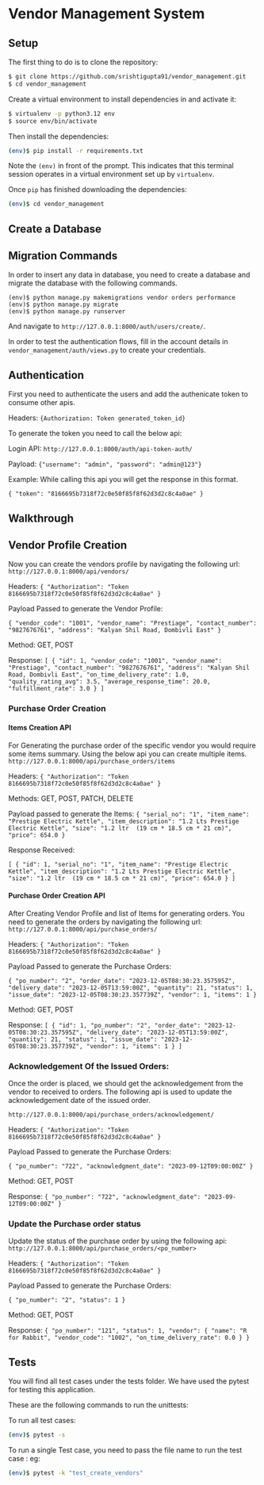# Vendor Management System

## Setup

The first thing to do is to clone the repository:

```sh
$ git clone https://github.com/srishtigupta91/vendor_management.git
$ cd vendor_management
```

Create a virtual environment to install dependencies in and activate it:

```sh
$ virtualenv -p python3.12 env
$ source env/bin/activate
```

Then install the dependencies:

```sh
(env)$ pip install -r requirements.txt
```
Note the `(env)` in front of the prompt. This indicates that this terminal
session operates in a virtual environment set up by `virtualenv`.

Once `pip` has finished downloading the dependencies:
```sh
(env)$ cd vendor_management
```

## Create a Database

## Migration Commands
In order to insert any data in database, you need to create a database 
and migrate the database with the following commands.

```
(env)$ python manage.py makemigrations vendor orders performance
(env)$ python manage.py migrate
(env)$ python manage.py runserver
```

And navigate to `http://127.0.0.1:8000/auth/users/create/`.

In order to test the authentication flows, fill in the account details in
`vendor_management/auth/views.py` to create your credentials.

## Authentication

First you need to authenticate the users and add the authenicate token to
consume other apis.

Headers: `{Authorization: Token generated_token_id}`

To generate the token you need to call the below api:

Login API: `http://127.0.0.1:8000/auth/api-token-auth/`

Payload: `{"username": "admin", "password": "admin@123"}`

Example:
 While calling this api you will get the response in this format.

`{
    "token": "8166695b7318f72c0e50f85f8f62d3d2c8c4a0ae"
}`


## Walkthrough

## Vendor Profile Creation
 
Now you can create the vendors profile by navigating the following url:
`http://127.0.0.1:8000/api/vendors/`

Headers: `{
    "Authorization": "Token 8166695b7318f72c0e50f85f8f62d3d2c8c4a0ae"
}`

Payload Passed to generate the Vendor Profile:

`{
    "vendor_code": "1001",
    "vendor_name": "Prestiage",
    "contact_number": "9827676761",
    "address": "Kalyan Shil Road, Dombivli East"
}`

Method: GET, POST

Response:
`[
    {
        "id": 1,
        "vendor_code": "1001",
        "vendor_name": "Prestiage",
        "contact_number": "9827676761",
        "address": "Kalyan Shil Road, Dombivli East",
        "on_time_delivery_rate": 1.0,
        "quality_rating_avg": 3.5,
        "average_response_time": 20.0,
        "fulfillment_rate": 3.0
    }
]`

### Purchase Order Creation

#### Items Creation API

For Generating the purchase order of the specific vendor you would require some items
summary. Using the below api you can create multiple items.
`http://127.0.0.1:8000/api/purchase_orders/items`

Headers: `{
    "Authorization": "Token 8166695b7318f72c0e50f85f8f62d3d2c8c4a0ae"
}`

Methods: GET, POST, PATCH, DELETE

Payload passed to generate the Items:
`{
    "serial_no": "1",
    "item_name": "Prestige Electric Kettle",
    "item_description": "1.2 Lts Prestige Electric Kettle",
    "size": "1.2 ltr  (19 cm * 18.5 cm * 21 cm)",
    "price": 654.0
}`

Response Received:

`[
    {
        "id": 1,
        "serial_no": "1",
        "item_name": "Prestige Electric Kettle",
        "item_description": "1.2 Lts Prestige Electric Kettle",
        "size": "1.2 ltr  (19 cm * 18.5 cm * 21 cm)",
        "price": 654.0
    }
]`
#### Purchase Order Creation API

After Creating Vendor Profile and list of Items for generating orders. 
You need to generate the orders by navigating the following url:
`http://127.0.0.1:8000/api/purchase_orders/`

Headers: `{
    "Authorization": "Token 8166695b7318f72c0e50f85f8f62d3d2c8c4a0ae"
}`

Payload Passed to generate the Purchase Orders:

`{
    "po_number": "2",
    "order_date": "2023-12-05T08:30:23.357595Z",
    "delivery_date": "2023-12-05T13:59:00Z",
    "quantity": 21,
    "status": 1,
    "issue_date": "2023-12-05T08:30:23.357739Z",
    "vendor": 1,
    "items": 1
}`

Method: GET, POST

Response:
`[
    {
        "id": 1,
        "po_number": "2",
        "order_date": "2023-12-05T08:30:23.357595Z",
        "delivery_date": "2023-12-05T13:59:00Z",
        "quantity": 21,
        "status": 1,
        "issue_date": "2023-12-05T08:30:23.357739Z",
        "vendor": 1,
        "items": 1
    }
]`


### Acknowledgement Of the Issued Orders:

Once the order is placed, we should get the acknowledgement from the vendor
to received to orders. The following api is used to update the acknowledgement date
of the issued order.

`http://127.0.0.1:8000/api/purchase_orders/acknowledgement/`

Headers: `{
    "Authorization": "Token 8166695b7318f72c0e50f85f8f62d3d2c8c4a0ae"
}`

Payload Passed to generate the Purchase Orders:

`{
    "po_number": "722",
    "acknowledgment_date": "2023-09-12T09:00:00Z"
}`

Method: GET, POST

Response:
`{
    "po_number": "722",
    "acknowledgment_date": "2023-09-12T09:00:00Z"
}`

### Update the Purchase order status

Update the status of the purchase order by using the following api:
`http://127.0.0.1:8000/api/purchase_orders/<po_number>`

Headers: `{
    "Authorization": "Token 8166695b7318f72c0e50f85f8f62d3d2c8c4a0ae"
}`

Payload Passed to generate the Purchase Orders:

`{
    "po_number": "2",
    "status": 1
}`

Method: GET, POST

Response:
`{
    "po_number": "121",
    "status": 1,
    "vendor": {
        "name": "R for Rabbit",
        "vendor_code": "1002",
        "on_time_delivery_rate": 0.0
    }
}`


## Tests

You will find all test cases under the tests folder. We have used the pytest for
testing this application.

These are the following commands to run the unittests:

To run all test cases:

```sh
(env)$ pytest -s
```

To run a single Test case, you need to pass the file name to run the test case :
eg:
```sh
(env)$ pytest -k "test_create_vendors"
```